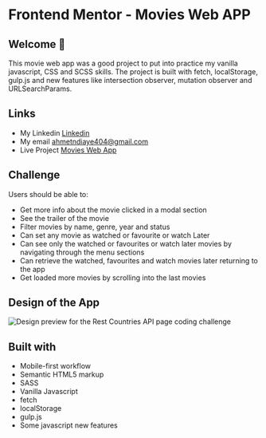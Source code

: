 # Frontend Mentor - Movies Web APP
 
## Welcome 🍃

This movie web app was a good project to put into practice my vanilla javascript, CSS and SCSS skills. The project is built with fetch, localStorage, gulp.js and new features like intersection observer, mutation observer and URLSearchParams.


## Links
- My Linkedin [Linkedin](https://www.linkedin.com/in/mouhametndiaye/)
- My email ahmetndiaye404@gmail.com
- Live Project [Movies Web App](https://mouhametnd-movies-app.netlify.app)

## Challenge  
Users should be able to:

- Get more info about the movie clicked in a modal section
- See the trailer of the movie 
- Filter movies by name, genre, year and status
- Can set any movie as watched or favourite or watch Later
- Can see only the watched or favourites or watch later movies by navigating through the menu sections
- Can retrieve the watched, favourites and watch movies later returning to the app
- Get loaded more movies by scrolling into the last movies


## Design of the App
![Design preview for the Rest Countries API page coding challenge](./assets/app-gif.gif)

## Built with

- Mobile-first workflow
- Semantic HTML5 markup
- SASS
- Vanilla Javascript
- fetch
- localStorage
- gulp.js
- Some javascript new features

